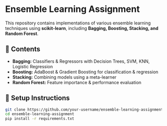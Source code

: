 # Ensemble Learning Assignment

This repository contains implementations of various ensemble learning techniques using **scikit-learn**, including **Bagging, Boosting, Stacking, and Random Forest**.

## 📌 Contents
- **Bagging:** Classifiers & Regressors with Decision Trees, SVM, KNN, Logistic Regression  
- **Boosting:** AdaBoost & Gradient Boosting for classification & regression  
- **Stacking:** Combining models using a meta-learner  
- **Random Forest:** Feature importance & performance evaluation  

## 🔧 Setup Instructions
```bash
git clone https://github.com/your-username/ensemble-learning-assignment.git
cd ensemble-learning-assignment
pip install -r requirements.txt
